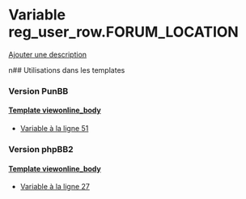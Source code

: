 # Variable reg_user_row.FORUM_LOCATION
[Ajouter une description](https://fa-tvars.appspot.com/reg_user_row.FORUM_LOCATION)

n## Utilisations dans les templates

### Version PunBB

#### [Template viewonline_body](punbb/viewonline_body.md)
* [Variable à la ligne 51](../punbb/viewonline_body.tpl#L51)

### Version phpBB2

#### [Template viewonline_body](subsilver/viewonline_body.md)
* [Variable à la ligne 27](../subsilver/viewonline_body.tpl#L27)
